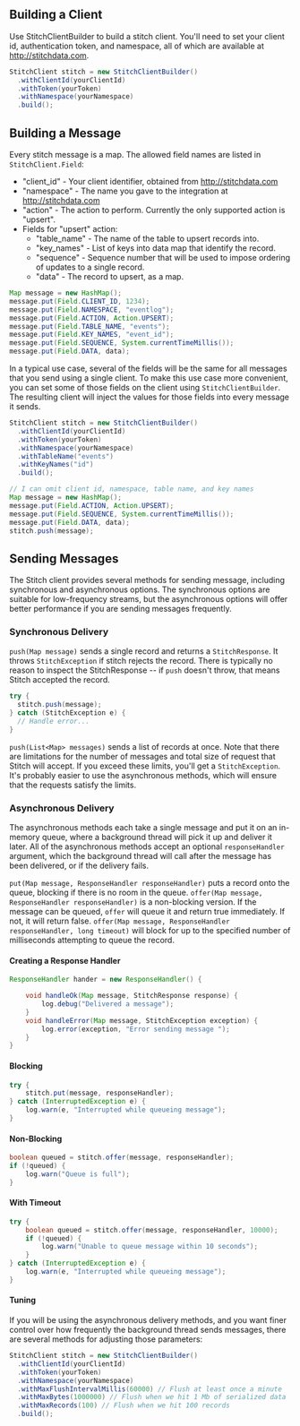 Building a Client
-----------------

Use StitchClientBuilder to build a stitch client. You'll
need to set your client id, authentication token, and namespace,
all of which are available at http://stitchdata.com.

```java
StitchClient stitch = new StitchClientBuilder()
  .withClientId(yourClientId)
  .withToken(yourToken)
  .withNamespace(yourNamespace)
  .build();
```

Building a Message
------------------

Every stitch message is a map. The allowed field names are listed in
`StitchClient.Field`:

* "client_id" - Your client identifier, obtained from http://stitchdata.com
* "namespace" - The name you gave to the integration at http://stitchdata.com
* "action" - The action to perform. Currently the only supported action is "upsert".
* Fields for "upsert" action:
  * "table_name" - The name of the table to upsert records into.
  * "key_names" - List of keys into data map that identify the record.
  * "sequence" - Sequence number that will be used to impose ordering of updates to a single record.
  * "data" - The record to upsert, as a map.

```java
Map message = new HashMap();
message.put(Field.CLIENT_ID, 1234);
message.put(Field.NAMESPACE, "eventlog");
message.put(Field.ACTION, Action.UPSERT);
message.put(Field.TABLE_NAME, "events");
message.put(Field.KEY_NAMES, "event_id");
message.put(Field.SEQUENCE, System.currentTimeMillis());
message.put(Field.DATA, data);
```

In a typical use case, several of the fields will be the same for all
messages that you send using a single client. To make this use case
more convenient, you can set some of those fields on the client using
`StitchClientBuilder`. The resulting client will inject the values for
those fields into every message it sends.

```java
StitchClient stitch = new StitchClientBuilder()
  .withClientId(yourClientId)
  .withToken(yourToken)
  .withNamespace(yourNamespace)
  .withTableName("events")
  .withKeyNames("id")
  .build();

// I can omit client id, namespace, table name, and key names
Map message = new HashMap();
message.put(Field.ACTION, Action.UPSERT);
message.put(Field.SEQUENCE, System.currentTimeMillis());
message.put(Field.DATA, data);
stitch.push(message);
```

Sending Messages
----------------

The Stitch client provides several methods for sending message,
including synchronous and asynchronous options. The synchronous
options are suitable for low-frequency streams, but the asynchronous
options will offer better performance if you are sending messages
frequently.

### Synchronous Delivery

`push(Map message)` sends a single record and returns a
`StitchResponse`. It throws `StitchException` if stitch rejects the
record. There is typically no reason to inspect the StitchResponse -- if
`push` doesn't throw, that means Stitch accepted the record.

```java
try {
  stitch.push(message);
} catch (StitchException e) {
  // Handle error...
}
```

`push(List<Map> messages)` sends a list of records at once. Note that
there are limitations for the number of messages and total size of
request that Stitch will accept. If you exceed these limits, you'll
get a `StitchException`. It's probably easier to use the asynchronous
methods, which will ensure that the requests satisfy the limits.

### Asynchronous Delivery

The asynchronous methods each take a single message and put it on an
in-memory queue, where a background thread will pick it up and deliver
it later. All of the asynchronous methods accept an optional
`responseHandler` argument, which the background thread will call
after the message has been delivered, or if the delivery fails.

`put(Map message, ResponseHandler responseHandler)` puts a record onto
the queue, blocking if there is no room in the queue. `offer(Map
message, ResponseHandler responseHandler)` is a non-blocking
version. If the message can be queued, `offer` will queue it and
return true immediately. If not, it will return false. `offer(Map
message, ResponseHandler responseHandler, long timeout)` will block
for up to the specified number of milliseconds attempting to queue the
record.

#### Creating a Response Handler

```java
ResponseHandler hander = new ResponseHandler() {

    void handleOk(Map message, StitchResponse response) {
        log.debug("Delivered a message");
    }
    void handleError(Map message, StitchException exception) {
        log.error(exception, "Error sending message ");
    }
}
```

#### Blocking

```java
try {
    stitch.put(message, responseHandler);
} catch (InterruptedException e) {
    log.warn(e, "Interrupted while queueing message");
}
```

#### Non-Blocking

```java
boolean queued = stitch.offer(message, responseHandler);
if (!queued) {
    log.warn("Queue is full");
}
```

#### With Timeout

```java
try {
    boolean queued = stitch.offer(message, responseHandler, 10000);
    if (!queued) {
        log.warn("Unable to queue message within 10 seconds");
    }
} catch (InterruptedException e) {
    log.warn(e, "Interrupted while queueing message");
}
```

#### Tuning

If you will be using the asynchronous delivery methods, and you want
finer control over how frequently the background thread sends
messages, there are several methods for adjusting those parameters:

```java
StitchClient stitch = new StitchClientBuilder()
  .withClientId(yourClientId)
  .withToken(yourToken)
  .withNamespace(yourNamespace)
  .withMaxFlushIntervalMillis(60000) // Flush at least once a minute
  .withMaxBytes(1000000) // Flush when we hit 1 Mb of serialized data
  .withMaxRecords(100) // Flush when we hit 100 records
  .build();
```
